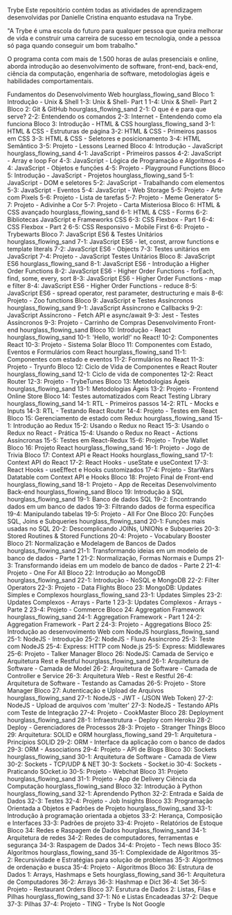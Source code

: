 Trybe
Este repositório contém todas as atividades de aprendizagem desenvolvidas por Danielle Cristina enquanto estudava na Trybe.

"A Trybe é uma escola do futuro para qualquer pessoa que queira melhorar de vida e construir uma carreira de sucesso em tecnologia, onde a pessoa só paga quando conseguir um bom trabalho."

O programa conta com mais de 1.500 horas de aulas presenciais e online, aborda introdução ao desenvolvimento de software, front-end, back-end, ciência da computação, engenharia de software, metodologias ágeis e habilidades comportamentais.

Fundamentos do Desenvolvimento Web hourglass_flowing_sand
Bloco 1: Introdução - Unix & Shell
 1-3: Unix & Shell- Part 1
 1-4: Unix & Shell- Part 2
Bloco 2: Git & GitHub hourglass_flowing_sand
 2-1: O que é e para que serve?
 2-2: Entendendo os comandos
 2-3: Internet - Entendendo como ela funciona
Bloco 3: Introdução - HTML & CSS hourglass_flowing_sand
 3-1: HTML & CSS - Estruturas de página
 3-2: HTML & CSS - Primeiros passos em CSS
 3-3: HTML & CSS - Seletores e posicionamento
 3-4: HTML Semântico
 3-5: Projeto - Lessons Learned
Bloco 4: Introdução - JavaScript hourglass_flowing_sand
 4-1: JavaScript - Primeiros passos
 4-2: JavaScript - Array e loop For
 4-3: JavaScript - Lógica de Programação e Algoritmos
 4-4: JavaScript - Objetos e funções
 4-5: Projeto - Playground Functions
Bloco 5: Introdução - JavaScript - Projetos hourglass_flowing_sand
 5-1: JavaScript - DOM e seletores
 5-2: JavaScript - Trabalhando com elementos
 5-3: JavaScript - Eventos
 5-4: JavaScript - Web Storage
 5-5: Projeto - Arte com Pixels
 5-6: Projeto - Lista de tarefas
 5-7: Projeto - Meme Generator
 5-7: Projeto - Adivinhe a Cor
 5-7: Projeto - Carta Misteriosa
Bloco 6: HTML & CSS avançado hourglass_flowing_sand
 6-1: HTML & CSS - Forms
 6-2: Bibliotecas JavaScript e Frameworks CSS
 6-3: CSS Flexbox - Part 1
 6-4: CSS Flexbox - Part 2
 6-5: CSS Responsivo - Mobile First
 6-6: Projeto - Trybewarts
Bloco 7: JavaScript ES6 & Testes Unitários hourglass_flowing_sand
 7-1: JavaScript ES6 - let, const, arrow functions e template literals
 7-2: JavaScript ES6 - Objects
 7-3: Testes unitários em JavaScript
 7-4: Projeto - JavaScript Testes Unitários
Bloco 8: JavaScript ES6 hourglass_flowing_sand
 8-1: JavaScript ES6 - Introdução a Higher Order Functions
 8-2: JavaScript ES6 - Higher Order Functions - forEach, find, some, every, sort
 8-3: JavaScript ES6 - Higher Order Functions - map e filter
 8-4: JavaScript ES6 - Higher Order Functions - reduce
 8-5: JavaScript ES6 - spread operator, rest parameter, destructuring e mais
 8-6: Projeto - Zoo functions
Bloco 9: JavaScript e Testes Assíncronos hourglass_flowing_sand
 9-1: JavaScript Assíncrono e Callbacks
 9-2: JavaScript Assíncrono - Fetch API e async/await
 9-3: Jest - Testes Assíncronos
 9-3: Projeto - Carrinho de Compras
Desenvolvimento Front-end hourglass_flowing_sand
Bloco 10: Introdução - React hourglass_flowing_sand
 10-1: 'Hello, world!' no React!
 10-2: Componentes React
 10-3: Projeto - Sistema Solar
Bloco 11: Componentes com Estado, Eventos e Formulários com React hourglass_flowing_sand
 11-1: Componentes com estado e eventos
 11-2: Formulários no React
 11-3: Projeto - Tryunfo
Bloco 12: Ciclo de Vida de Componentes e React Router hourglass_flowing_sand
 12-1: Ciclo de vida de componentes
 12-2: React Router
 12-3: Projeto - TrybeTunes
Bloco 13: Metodologias Ágeis hourglass_flowing_sand
 13-1: Metodologias Ágeis
 13-2: Projeto - Frontend Online Store
Bloco 14: Testes automatizados com React Testing Library hourglass_flowing_sand
 14-1: RTL - Primeiros passos
 14-2: RTL - Mocks e Inputs
 14-3: RTL - Testando React Router
 14-4: Projeto - Testes em React
Bloco 15: Gerenciamento de estado com Redux hourglass_flowing_sand
 15-1: Introdução ao Redux
 15-2: Usando o Redux no React
 15-3: Usando o Redux no React - Prática
 15-4: Usando o Redux no React - Actions Assíncronas
 15-5: Testes em React-Redux
 15-6: Projeto - Trybe Wallet
Bloco 16: Projeto React hourglass_flowing_sand
 16-1: Projeto - Jogo de Trivia
Bloco 17: Context API e React Hooks hourglass_flowing_sand
 17-1: Context API do React
 17-2: React Hooks - useState e useContext
 17-3: React Hooks - useEffect e Hooks customizados
 17-4: Projeto - StarWars Datatable com Context API e Hooks
Bloco 18: Projeto Final de Front-end hourglass_flowing_sand
 18-1: Projeto - App de Receitas
Desenvolvimento Back-end hourglass_flowing_sand
Bloco 19: Introdução à SQL hourglass_flowing_sand
 19-1: Banco de dados SQL
 19-2: Encontrando dados em um banco de dados
 19-3: Filtrando dados de forma específica
 19-4: Manipulando tabelas
 19-5: Projeto - All For One
Bloco 20: Funções SQL, Joins e Subqueries hourglass_flowing_sand
 20-1: Funções mais usadas no SQL
 20-2: Descomplicando JOINs, UNIONs e Subqueries
 20-3: Stored Routines & Stored Functions
 20-4: Projeto - Vocabulary Booster
Bloco 21: Normalização e Modelagem de Bancos de Dados hourglass_flowing_sand
 21-1: Transformando ideias em um modelo de banco de dados - Parte 1
 21-2: Normalização, Formas Normais e Dumps
 21-3: Transformando ideias em um modelo de banco de dados - Parte 2
 21-4: Projeto - One For All
Bloco 22: Introdução ao MongoDB hourglass_flowing_sand
 22-1: Introdução - NoSQL e MongoDB
 22-2: Filter Operators
 22-3: Projeto - Data Flights
Bloco 23: MongoDB: Updates Simples e Complexos hourglass_flowing_sand
 23-1: Updates Simples
 23-2: Updates Complexos - Arrays - Parte 1
 23-3: Updates Complexos - Arrays - Parte 2
 23-4: Projeto - Commerce
Bloco 24: Aggregation Framework hourglass_flowing_sand
 24-1: Aggregation Framework - Part 1
 24-2: Aggregation Framework - Part 2
 24-3: Projeto - Aggregations
Bloco 25: Introdução ao desenvovimento Web com NodeJS hourglass_flowing_sand
 25-1: NodeJS - Introdução
 25-2: NodeJS - Fluxo Assíncrono
 25-3: Teste com NodeJS
 25-4: Express: HTTP com Node.js
 25-5: Express: Middlewares
 25-6: Projeto - Talker Manager
Bloco 26: NodeJS: Camada de Serviço e Arquitetura Rest e Restful hourglass_flowing_sand
 26-1: Arquitetura de Software - Camada de Model
 26-2: Arquitetura de Software - Camada de Controller e Service
 26-3: Arquitetura Web - Rest e Restful
 26-4: Arquitetura de Software - Testando as Camadas
 26-5: Projeto - Store Manager
Bloco 27: Autenticação e Upload de Arquivos hourglass_flowing_sand
 27-1: NodeJS - JWT - (JSON Web Token)
 27-2: NodeJS - Upload de arquivos com 'multer'
 27-3: NodeJS - Testando APIs com Teste de Integração
 27-4: Projeto - CookMaster
Bloco 28: Deployment hourglass_flowing_sand
 28-1: Infraestrutura - Deploy com Heroku
 28-2: Deploy - Gerenciadores de Processos
 28-3: Projeto - Stranger Things
Bloco 29: Arquitetura: SOLID e ORM hourglass_flowing_sand
 29-1: Arquitetura - Princípios SOLID
 29-2: ORM - Interface da aplicação com o banco de dados
 29-3: ORM - Associations
 29-4: Projeto - API de Blogs
Bloco 30: Sockets hourglass_flowing_sand
 30-1: Arquitetura de Software - Camada de View
 30-2: Sockets - TCP/UDP & NET
 30-3: Sockets - Socket.io
 30-4: Sockets - Praticando SOcket.io
 30-5: Projeto - Webchat
Bloco 31: Projeto hourglass_flowing_sand
 31-1: Projeto - App de Delivery
Ciência da Computação hourglass_flowing_sand
Bloco 32: Introdução à Python hourglass_flowing_sand
 32-1: Aprendendo Python
 32-2: Entrada e Saída de Dados
 32-3: Testes
 32-4: Projeto - Job Insights
Bloco 33: Programação Orientada a Objetos e Padrões de Projeto hourglass_flowing_sand
 33-1: Introdução à programação orientada a objetos
 33-2: Herança, Composição e Interfaces
 33-3: Padrões de projeto
 33-4: Projeto - Relatórios de Estoque
Bloco 34: Redes e Raspagem de Dados hourglass_flowing_sand
 34-1: Arquitetura de redes
 34-2: Redes de computadores, ferramentas e segurança
 34-3: Raspagem de Dados
 34-4: Projeto - Tech news
Bloco 35: Algoritmos hourglass_flowing_sand
 35-1: Complexidade de Algoritmos
 35-2: Recursividade e Estratégias para solução de problemas
 35-3: Algoritmos de ordenação e busca
 35-4: Projeto - Algoritmos
Bloco 36: Estrutura de Dados 1: Arrays, Hashmaps e Sets hourglass_flowing_sand
 36-1: Arquitetura de Computadores
 36-2: Arrays
 36-3: Hashmap e Dict
 36-4: Set
 36-5: Projeto - Restaurant Orders
Bloco 37: Esrutura de Dados 2: Listas, Filas e Pilhas hourglass_flowing_sand
 37-1: Nó e Listas Encadeadas
 37-2: Deque
 37-3: Pilhas
 37-4: Projeto - TING - Trybe Is Not Google
